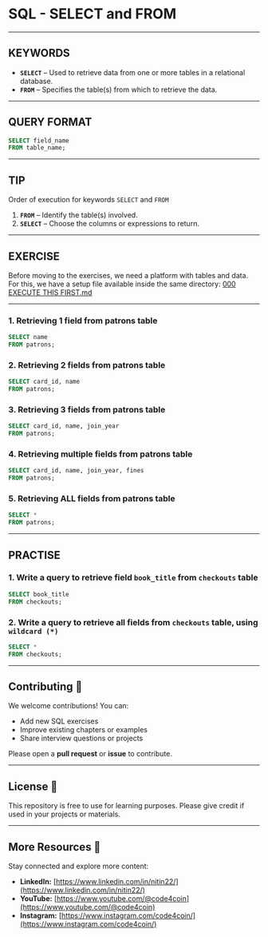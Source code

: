 # SQL - SELECT and FROM
---
## KEYWORDS
- **`SELECT`** – Used to retrieve data from one or more tables in a relational database.  
- **`FROM`** – Specifies the table(s) from which to retrieve the data.

---
## QUERY FORMAT
```sql
SELECT field_name
FROM table_name;
```
---
## TIP
Order of execution for keywords `SELECT` and `FROM`
  1. **`FROM`** – Identify the table(s) involved.   
  2. **`SELECT`** – Choose the columns or expressions to return. 
---
## EXERCISE
Before moving to the exercises, we need a platform with tables and data.  
For this, we have a setup file available inside the same directory: [000 EXECUTE THIS FIRST.md](https://github.com/code4coin/001-SQL-Structured-Query-Language-/blob/main/001%20SQL%20FOR%20DATA%20ENGINEERS/001%20Exercises/000%20EXECUTE%20THIS%20FIRST.md)

---
### 1. Retrieving 1 field from patrons table
```sql
SELECT name
FROM patrons;
```
### 2. Retrieving 2 fields from patrons table
```sql
SELECT card_id, name
FROM patrons;
```
### 3. Retrieving 3 fields from patrons table
```sql
SELECT card_id, name, join_year
FROM patrons;
```
### 4. Retrieving multiple fields from patrons table
```sql
SELECT card_id, name, join_year, fines
FROM patrons;
```
### 5. Retrieving ALL fields from patrons table
```sql
SELECT *
FROM patrons;
```
---
## PRACTISE
### 1. Write a query to retrieve field `book_title` from `checkouts` table
```sql
SELECT book_title
FROM checkouts;
```
### 2. Write a query to retrieve all fields from `checkouts` table, using `wildcard (*)`
```sql
SELECT *
FROM checkouts;
```
---
## **Contributing** 🤝

We welcome contributions! You can:

- Add new SQL exercises
- Improve existing chapters or examples
- Share interview questions or projects

Please open a **pull request** or **issue** to contribute.

---
## **License** 📄

This repository is free to use for learning purposes. Please give credit if used in your projects or materials.

---
## **More Resources** 🔗

Stay connected and explore more content:

- **LinkedIn:** [https://www.linkedin.com/in/nitin22/](https://www.linkedin.com/in/nitin22/)
- **YouTube:** [https://www.youtube.com/@code4coin](https://www.youtube.com/@code4coin)
- **Instagram:** [https://www.instagram.com/code4coin/](https://www.instagram.com/code4coin/)
